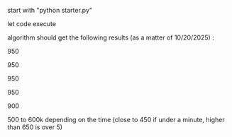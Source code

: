 start with "python starter.py"<p></p>
let code execute<p></p>
algorithm should get the following results (as a matter of 10/20/2025) :<p></p>
950<p></p>
950<p></p>
950<p></p>
950<p></p>
900<p></p>
500 to 600k depending on the time (close to 450 if under a minute, higher than 650 is over 5)
